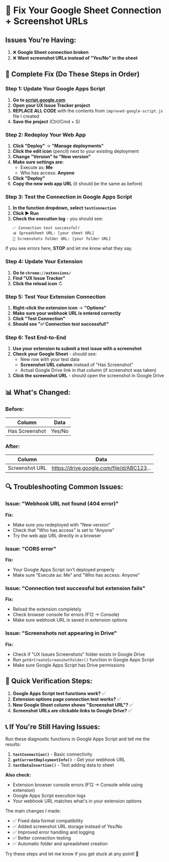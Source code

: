 # 🔧 Fix Your Google Sheet Connection + Screenshot URLs

## Issues You're Having:
1. ❌ **Google Sheet connection broken**
2. ❌ **Want screenshot URLs instead of "Yes/No" in the sheet**

## 🚀 Complete Fix (Do These Steps in Order)

### **Step 1: Update Your Google Apps Script**

1. **Go to [script.google.com](https://script.google.com)**
2. **Open your UX Issue Tracker project**
3. **REPLACE ALL CODE** with the contents from `improved-google-script.js` file I created
4. **Save the project** (Ctrl/Cmd + S)

### **Step 2: Redeploy Your Web App**

1. **Click "Deploy"** → **"Manage deployments"**
2. **Click the edit icon** (pencil) next to your existing deployment
3. **Change "Version" to "New version"**
4. **Make sure settings are:**
   - Execute as: **Me**
   - Who has access: **Anyone**
5. **Click "Deploy"**
6. **Copy the new web app URL** (it should be the same as before)

### **Step 3: Test the Connection in Google Apps Script**

1. **In the function dropdown, select `testConnection`**
2. **Click ▶️ Run**
3. **Check the execution log** - you should see:
   ```
   ✅ Connection test successful!
   📊 Spreadsheet URL: [your sheet URL]
   📁 Screenshots folder URL: [your folder URL]
   ```

If you see errors here, **STOP** and let me know what they say.

### **Step 4: Update Your Extension**

1. **Go to `chrome://extensions/`**
2. **Find "UX Issue Tracker"**
3. **Click the reload icon** ↻

### **Step 5: Test Your Extension Connection**

1. **Right-click the extension icon** → **"Options"**
2. **Make sure your webhook URL is entered correctly**
3. **Click "Test Connection"**
4. **Should see "✅ Connection test successful!"**

### **Step 6: Test End-to-End**

1. **Use your extension to submit a test issue with a screenshot**
2. **Check your Google Sheet** - should see:
   - New row with your test data
   - **Screenshot URL column** instead of "Has Screenshot"
   - Actual Google Drive link in that column (if screenshot was taken)
3. **Click the screenshot URL** - should open the screenshot in Google Drive

## 📊 **What's Changed:**

### **Before:**
| Column | Data |
|--------|------|
| Has Screenshot | Yes/No |

### **After:**
| Column | Data |
|--------|------|
| Screenshot URL | https://drive.google.com/file/d/ABC123... |

## 🔍 **Troubleshooting Common Issues:**

### **Issue: "Webhook URL not found (404 error)"**
**Fix:** 
- Make sure you redeployed with "New version" 
- Check that "Who has access" is set to "Anyone"
- Try the web app URL directly in a browser

### **Issue: "CORS error"** 
**Fix:**
- Your Google Apps Script isn't deployed properly
- Make sure "Execute as: Me" and "Who has access: Anyone"

### **Issue: "Connection test successful but extension fails"**
**Fix:**
- Reload the extension completely
- Check browser console for errors (F12 → Console)
- Make sure webhook URL is saved in extension options

### **Issue: "Screenshots not appearing in Drive"**
**Fix:**
- Check if "UX Issues Screenshots" folder exists in Google Drive
- Run `getOrCreateScreenshotFolder()` function in Google Apps Script
- Make sure Google Apps Script has Drive permissions

## 🎯 **Quick Verification Steps:**

1. **Google Apps Script test functions work?** ✅
2. **Extension options page connection test works?** ✅  
3. **New Google Sheet column shows "Screenshot URL"?** ✅
4. **Screenshot URLs are clickable links to Google Drive?** ✅

## 📞 **If You're Still Having Issues:**

Run these diagnostic functions in Google Apps Script and tell me the results:

1. **`testConnection()`** - Basic connectivity
2. **`getCurrentDeploymentInfo()`** - Get your webhook URL
3. **`testDataInsertion()`** - Test adding data to sheet

**Also check:**
- Extension browser console errors (F12 → Console while using extension)
- Google Apps Script execution logs
- Your webhook URL matches what's in your extension options

The main changes I made:
- ✅ Fixed data format compatibility 
- ✅ Added screenshot URL storage instead of Yes/No
- ✅ Improved error handling and logging
- ✅ Better connection testing
- ✅ Automatic folder and spreadsheet creation

Try these steps and let me know if you get stuck at any point! 🚀

